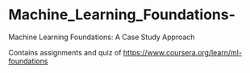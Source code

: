# Machine_Learning_Foundations-
Machine Learning Foundations: A Case Study Approach

Contains assignments and quiz of https://www.coursera.org/learn/ml-foundations
